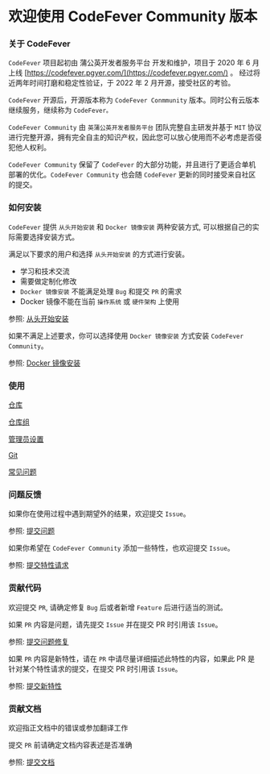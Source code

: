 # 欢迎使用 CodeFever Community 版本

### 关于 CodeFever

`CodeFever` 项目起初由 蒲公英开发者服务平台 开发和维护，项目于 2020 年 6 月上线 [https://codefever.pgyer.com/](https://codefever.pgyer.com/) 。 经过将近两年时间打磨和稳定性验证，于 2022 年 2 月开源，接受社区的考验。

`CodeFever` 开源后，开源版本称为 `CodeFever Conmmunity` 版本。同时公有云版本继续服务，继续称为 `CodeFever。`

`CodeFever Community` 由 `英蒲公英开发者服务平台` 团队完整自主研发并基于 `MIT` 协议进行完整开源，拥有完全自主的知识产权，因此您可以放心使用而不必考虑是否侵犯他人权利。

`CodeFever Community` 保留了 `CodeFever` 的大部分功能，并且进行了更适合单机部署的优化。`CodeFever Community` 也会随 `CodeFever` 更新的同时接受来自社区的提交。

### 如何安装

`CodeFever` 提供 `从头开始安装` 和 `Docker 镜像安装` 两种安装方式, 可以根据自己的实际需要选择安装方式。

满足以下要求的用户和选择 `从头开始安装` 的方式进行安装。

- 学习和技术交流
- 需要做定制化修改
- `Docker 镜像安装` 不能满足处理 `Bug` 和提交 `PR` 的需求
- Docker 镜像不能在当前 `操作系统` 或 `硬件架构` 上使用

参照: [从头开始安装](../installation/install_from_scratch.md)

如果不满足上述要求，你可以选择使用 `Docker 镜像安装` 方式安装 `CodeFever Community`。

参照: [Docker 镜像安装](../installation/install_via_docker.md)

### 使用

[仓库](../reposiotry)

[仓库组](../reposiotry_group)

[管理员设置](../admin)

[Git](../git)

[常见问题](../common)

### 问题反馈

如果你在使用过程中遇到期望外的结果，欢迎提交 `Issue`。

参照: [提交问题](../contribute/bug_fix_issue.md)

如果你希望在 `CodeFever Community` 添加一些特性，也欢迎提交 `Issue`。

参照: [提交特性请求](../contribute/request_feature_issue.md)

### 贡献代码

欢迎提交 `PR`, 请确定修复 `Bug` 后或者新增 `Feature` 后进行适当的测试。

如果 `PR` 内容是问题，请先提交 `Issue` 并在提交 PR 时引用该 `Issue`。

参照: [提交问题修复](../contribute/bug_fix_pr.md)

如果 `PR` 内容是新特性，请在 `PR` 中请尽量详细描述此特性的内容，如果此 PR 是针对某个特性请求的提交，在提交 PR 时引用该 `Issue`。

参照: [提交新特性](../contribute/new_feature_pr.md)

### 贡献文档

欢迎指正文档中的错误或参加翻译工作

提交 `PR` 前请确定文档内容表述是否准确

参照: [提交文档](../contribute/doc_pr.md)
